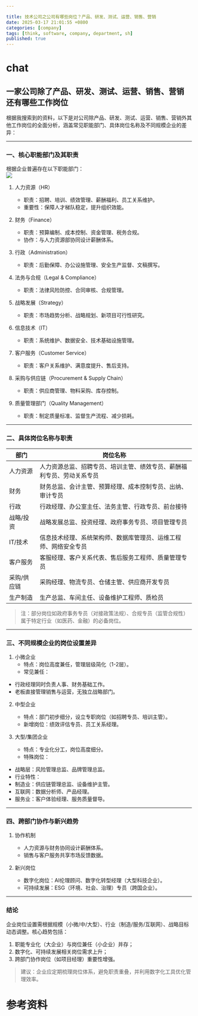 ```yaml
---

title: 技术公司之公司有哪些岗位？产品、研发、测试、运营、销售、营销
date: 2025-03-17 21:01:55 +0800
categories: [company]
tags: [think, software, company, department, sh]
published: true
---
```




# chat


## 一家公司除了产品、研发、测试、运营、销售、营销 还有哪些工作岗位


根据我搜索到的资料，以下是对公司除产品、研发、测试、运营、销售、营销外其他工作岗位的全面分析，涵盖常见职能部门、具体岗位名称及不同规模企业的差异：

---

### 一、核心职能部门及其职责  
根据企业普遍存在以下职能部门：  
![](https://metaso-static.oss-cn-beijing.aliyuncs.com/metaso/pdf2texts_reading_mode/figures/3d3c69b6-05a0-47a7-b76e-9b3af313d98c/0_0.jpg)
1. 人力资源（HR）  
   - 职责：招聘、培训、绩效管理、薪酬福利、员工关系维护。  
   - 重要性：保障人才梯队稳定，提升组织效能。  

2. 财务（Finance）  
   - 职责：预算编制、成本控制、资金管理、税务合规。  
   - 协作：与人力资源部协同设计薪酬体系。  

3. 行政（Administration）  
   - 职责：后勤保障、办公设施管理、安全生产监督、文稿撰写。  

4. 法务与合规（Legal & Compliance）  
   - 职责：法律风险防控、合同审核、合规管理。  

5. 战略发展（Strategy）  
   - 职责：市场趋势分析、战略规划、新项目可行性研究。  

6. 信息技术（IT）  
   - 职责：系统维护、数据安全、技术基础设施管理。  

7. 客户服务（Customer Service）  
   - 职责：客户关系维护、满意度提升、售后支持。  

8. 采购与供应链（Procurement & Supply Chain）  
   - 职责：供应商管理、物料采购、库存控制。  

9. 质量管理部门（Quality Management）  
   - 职责：制定质量标准、监督生产流程、减少损耗。  

---

### 二、具体岗位名称与职责  

| 部门         | 岗位名称                                                                 |  
|------------------|-----------------------------------------------------------------------------|  
| 人力资源     | 人力资源总监、招聘专员、培训主管、绩效专员、薪酬福利专员、劳动关系专员          |  
| 财务         | 财务总监、会计主管、预算经理、成本控制专员、出纳、审计专员                      |  
| 行政         | 行政经理、办公室主任、法务主管、行政专员、前台接待                              |  
| 战略/投资    | 战略发展总监、投资经理、政府事务专员、项目管理专员                              |  
| IT/技术      | 信息技术经理、系统架构师、数据库管理员、运维工程师、网络安全专员                |  
| 客户服务     | 客服经理、客户关系代表、售后服务工程师、质量管理专员                            |  
| 采购/供应链  | 采购经理、物流专员、仓储主管、供应商开发专员                                    |  
| 生产制造     | 生产总监、车间主任、设备维护工程师、质检员                    |  


> 注：部分岗位如政府事务专员（对接政策法规）、合规专员（监管合规性）属于特定行业（如医药、金融）的必备岗位。

---

### 三、不同规模企业的岗位设置差异  
1. 小微企业  
   - 特点：岗位高度兼任，管理层级简化（1-2层）。  
   - 常见兼任：  
- 行政经理同时负责人事、财务基础工作。  
- 老板直接管理销售与运营，无独立战略部门。  

2. 中型企业  
   - 特点：部门初步细分，设立专职岗位（如招聘专员、培训主管）。  
   - 新增岗位：绩效评估专员、员工关系经理。  

3. 大型/集团企业  
   - 特点：专业化分工，岗位高度细分。  
   - 特殊岗位：  
- 战略层：风险管理总监、品牌管理总监。  
- 行业特性：  
- 制造业：供应链管理总监、设备维护主管。  
- 互联网：数据分析师、产品经理。  
- 服务业：客户体验经理、服务质量督导。  

---

### 四、跨部门协作与新兴趋势  
1. 协作机制  
   - 人力资源与财务协同设计薪酬体系。  
   - 销售与客户服务共享市场反馈数据。  

2. 新兴岗位  
   - 数字化岗位：AI伦理顾问、数字化转型经理（大型科技企业）。  
   - 可持续发展：ESG（环境、社会、治理）专员（跨国企业）。  

---

### 结论  
企业岗位设置需根据规模（小微/中/大型）、行业（制造/服务/互联网）、战略目标动态调整。核心趋势包括：  
1. 职能专业化（大企业）与岗位兼任（小企业）并存；  
2. 数字化、可持续发展相关岗位需求上升；  
3. 跨部门协作岗位（如项目经理）重要性增强。  

> 建议：企业应定期梳理岗位体系，避免职责重叠，并利用数字化工具优化管理效率。  


# 参考资料


